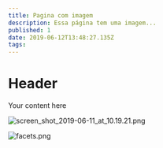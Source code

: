 ```yaml
---
title: Pagina com imagem
description: Essa página tem uma imagem...
published: 1
date: 2019-06-12T13:48:27.135Z
tags: 
---
```


# Header

Your content here

![screen_shot_2019-06-11_at_10.19.21.png](/screen_shot_2019-06-11_at_10.19.21.png)

![facets.png](/imagenss/facets.png)